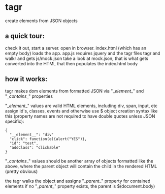tagr
====

create elements from JSON objects

a quick tour:
-------------

check it out, start a server. open in browser. index.html (which has an empty body) loads the app.
app.js requires jquery and the tagr files tagr and walkr and gets js/mock.json
take a look at mock.json, that is what gets converted into the HTML that then populates the index.html body

how it works:
-------------

tagr makes dom elements from formatted JSON via "\__element__" and "\__contains__" properties

"\__element__" values are valid HTML elements, including div, span, input, etc
assign id's, classes, events and otherwise use $ object creation syntax like this
(property names are not required to have double quotes unless JSON specific):

```
{
  "__element__": "div"
  "click": function(e){alert("YES")},
  "id": "test",
  "addClass": "clickable"
}
```

"\__contains__" values should be another array of objects formatted like the above, where
the parent object will contain the child in the rendered HTML (pretty obvious)


the tagr walks the object and assigns "\__parent__" property for contained elements
if no "\__parent__" property exists, the parent is $(document.body)